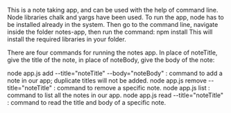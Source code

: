 This is a note taking app, and can be used with the help of command line. Node libraries chalk and yargs have been used.
To run the app, node has to be installed already in the system.
Then go to the command line, navigate inside the folder notes-app, then run the command: npm install
This will install the required libraries in your folder.

There are four commands for running the notes app.
In place of noteTitle, give the title of the note, in place of noteBody, give the body of the note:

node app.js add --title="noteTitle" --body="noteBody" : command to add a note in our app; duplicate titles will not be added.
node app.js remove --title="noteTitle" : command to remove a specific note.
node app.js list : command to list all the notes in our app.
node app.js read --title="noteTitle" : command to read the title and body of a specific note.